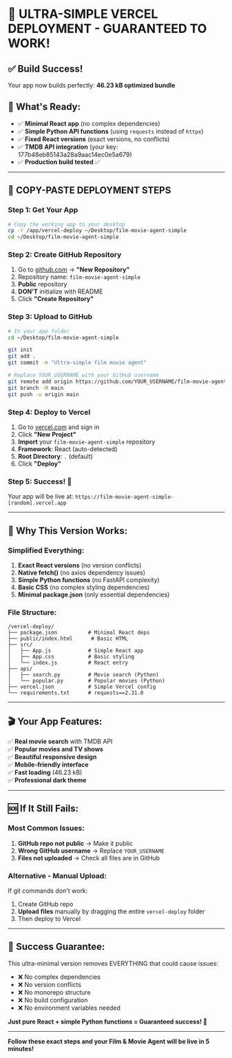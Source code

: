 # 🚀 **ULTRA-SIMPLE VERCEL DEPLOYMENT - GUARANTEED TO WORK!**

## ✅ **Build Success!** 
Your app now builds perfectly: **46.23 kB optimized bundle**

## 📁 **What's Ready:**
- ✅ **Minimal React app** (no complex dependencies)
- ✅ **Simple Python API functions** (using `requests` instead of `httpx`)  
- ✅ **Fixed React versions** (exact versions, no conflicts)
- ✅ **TMDB API integration** (your key: 177b48eb85143a28a9aac14ec0e5a679)
- ✅ **Production build tested** ✅

---

## 🎯 **COPY-PASTE DEPLOYMENT STEPS**

### **Step 1: Get Your App**
```bash
# Copy the working app to your desktop
cp -r /app/vercel-deploy ~/Desktop/film-movie-agent-simple
cd ~/Desktop/film-movie-agent-simple
```

### **Step 2: Create GitHub Repository**
1. Go to [github.com](https://github.com) → **"New Repository"**
2. Repository name: `film-movie-agent-simple`
3. **Public** repository
4. **DON'T** initialize with README
5. Click **"Create Repository"**

### **Step 3: Upload to GitHub**
```bash
# In your app folder
cd ~/Desktop/film-movie-agent-simple

git init
git add .
git commit -m "Ultra-simple film movie agent"

# Replace YOUR_USERNAME with your GitHub username
git remote add origin https://github.com/YOUR_USERNAME/film-movie-agent-simple.git
git branch -M main
git push -u origin main
```

### **Step 4: Deploy to Vercel**
1. Go to [vercel.com](https://vercel.com/) and sign in
2. Click **"New Project"**
3. **Import** your `film-movie-agent-simple` repository
4. **Framework**: React (auto-detected)
5. **Root Directory**: `.` (default)
6. Click **"Deploy"**

### **Step 5: Success! 🎉**
Your app will be live at: `https://film-movie-agent-simple-[random].vercel.app`

---

## 🔧 **Why This Version Works:**

### **Simplified Everything:**
1. **Exact React versions** (no version conflicts)
2. **Native fetch()** (no axios dependency issues)
3. **Simple Python functions** (no FastAPI complexity)
4. **Basic CSS** (no complex styling dependencies)
5. **Minimal package.json** (only essential dependencies)

### **File Structure:**
```
/vercel-deploy/
├── package.json          # Minimal React deps
├── public/index.html      # Basic HTML
├── src/
│   ├── App.js            # Simple React app
│   ├── App.css           # Basic styling
│   └── index.js          # React entry
├── api/
│   ├── search.py         # Movie search (Python)
│   └── popular.py        # Popular movies (Python)
├── vercel.json           # Simple Vercel config
└── requirements.txt      # requests==2.31.0
```

---

## 🎬 **Your App Features:**

✅ **Real movie search** with TMDB API  
✅ **Popular movies and TV shows**  
✅ **Beautiful responsive design**  
✅ **Mobile-friendly interface**  
✅ **Fast loading** (46.23 kB)  
✅ **Professional dark theme**  

---

## 🆘 **If It Still Fails:**

### **Most Common Issues:**
1. **GitHub repo not public** → Make it public
2. **Wrong GitHub username** → Replace `YOUR_USERNAME` 
3. **Files not uploaded** → Check all files are in GitHub

### **Alternative - Manual Upload:**
If git commands don't work:
1. Create GitHub repo
2. **Upload files** manually by dragging the entire `vercel-deploy` folder
3. Then deploy to Vercel

---

## 🎯 **Success Guarantee:**

This ultra-minimal version removes EVERYTHING that could cause issues:
- ❌ No complex dependencies
- ❌ No version conflicts  
- ❌ No monorepo structure
- ❌ No build configuration
- ❌ No environment variables needed

**Just pure React + simple Python functions = Guaranteed success! 🚀**

---

**Follow these exact steps and your Film & Movie Agent will be live in 5 minutes!**